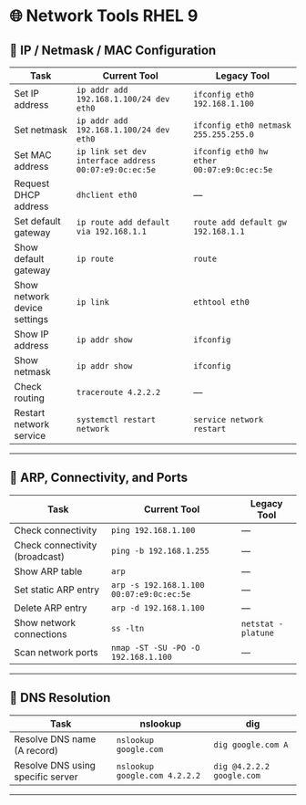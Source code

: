# 🌐 Network Tools RHEL 9

## 🧭 IP / Netmask / MAC Configuration

| Task | Current Tool | Legacy Tool |
|------|--------------|-------------|
| Set IP address | `ip addr add 192.168.1.100/24 dev eth0` | `ifconfig eth0 192.168.1.100` |
| Set netmask | `ip addr add 192.168.1.100/24 dev eth0` | `ifconfig eth0 netmask 255.255.255.0` |
| Set MAC address | `ip link set dev interface address 00:07:e9:0c:ec:5e` | `ifconfig eth0 hw ether 00:07:e9:0c:ec:5e` |
| Request DHCP address | `dhclient eth0` | — |
| Set default gateway | `ip route add default via 192.168.1.1` | `route add default gw 192.168.1.1` |
| Show default gateway | `ip route` | `route` |
| Show network device settings | `ip link` | `ethtool eth0` |
| Show IP address | `ip addr show` | `ifconfig` |
| Show netmask | `ip addr show` | `ifconfig` |
| Check routing | `traceroute 4.2.2.2` | — |
| Restart network service | `systemctl restart network` | `service network restart` |

---

## 📡 ARP, Connectivity, and Ports

| Task | Current Tool | Legacy Tool |
|------|--------------|-------------|
| Check connectivity | `ping 192.168.1.100` | — |
| Check connectivity (broadcast) | `ping -b 192.168.1.255` | — |
| Show ARP table | `arp` | — |
| Set static ARP entry | `arp -s 192.168.1.100 00:07:e9:0c:ec:5e` | — |
| Delete ARP entry | `arp -d 192.168.1.100` | — |
| Show network connections | `ss -ltn` | `netstat -platune` |
| Scan network ports | `nmap -ST -SU -PO -O 192.168.1.100` | — |

---

## 🧭 DNS Resolution

| Task | nslookup | dig |
|------|----------|-----|
| Resolve DNS name (A record) | `nslookup google.com` | `dig google.com A` |
| Resolve DNS using specific server | `nslookup google.com 4.2.2.2` | `dig @4.2.2.2 google.com` |

---

